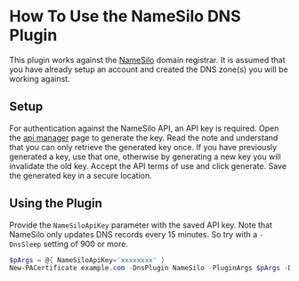 # How To Use the NameSilo DNS Plugin

This plugin works against the [NameSilo](https://www.namesilo.com) domain registrar. It is assumed that you have already setup an account and created the DNS zone(s) you will be working against.

## Setup

For authentication against the NameSilo API, an API key is required. Open the [api manager](https://www.namesilo.com/account/api-manager) page to generate the key. Read the note and understand that you can only retrieve the generated key once. If you have previously generated a key, use that one, otherwise by generating a new key you will invalidate the old key. Accept the API terms of use and click generate. Save the generated key in a secure location.

## Using the Plugin

Provide the `NameSiloApiKey` parameter with the saved API key. Note that NameSilo only updates DNS records every 15 minutes. So try with a `-DnsSleep` setting of 900 or more.

```powershell
$pArgs = @{ NameSiloApiKey='xxxxxxxx' }
New-PACertificate example.com -DnsPlugin NameSilo -PluginArgs $pArgs -DnsSleep 900
```
